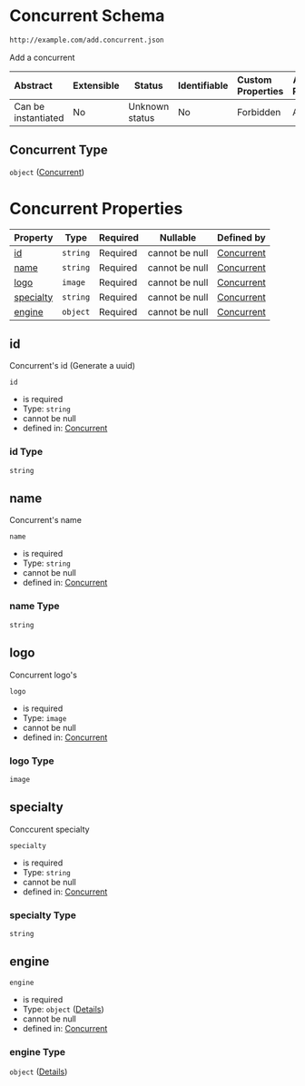 # Concurrent Schema

```txt
http://example.com/add.concurrent.json
```

Add a concurrent


| Abstract            | Extensible | Status         | Identifiable | Custom Properties | Additional Properties | Access Restrictions | Defined In                                                                             |
| :------------------ | ---------- | -------------- | ------------ | :---------------- | --------------------- | ------------------- | -------------------------------------------------------------------------------------- |
| Can be instantiated | No         | Unknown status | No           | Forbidden         | Allowed               | none                | [add-concurrent.schema.json](../out/add-concurrent.schema.json "open original schema") |

## Concurrent Type

`object` ([Concurrent](add-concurrent.md))

# Concurrent Properties

| Property                | Type     | Required | Nullable       | Defined by                                                                                                               |
| :---------------------- | -------- | -------- | -------------- | :----------------------------------------------------------------------------------------------------------------------- |
| [id](#id)               | `string` | Required | cannot be null | [Concurrent](add-concurrent-properties-id.md "http&#x3A;//example.com/add.concurrent.json#/properties/id")               |
| [name](#name)           | `string` | Required | cannot be null | [Concurrent](add-concurrent-properties-name.md "http&#x3A;//example.com/add.concurrent.json#/properties/name")           |
| [logo](#logo)           | `image`  | Required | cannot be null | [Concurrent](add-concurrent-properties-logo.md "http&#x3A;//example.com/add.concurrent.json#/properties/logo")           |
| [specialty](#specialty) | `string` | Required | cannot be null | [Concurrent](add-concurrent-properties-specialty.md "http&#x3A;//example.com/add.concurrent.json#/properties/specialty") |
| [engine](#engine)       | `object` | Required | cannot be null | [Concurrent](add-concurrent-properties-engine.md "http&#x3A;//example.com/add.concurrent.json#/properties/engine")       |

## id

Concurrent's id (Generate a uuid)


`id`

-   is required
-   Type: `string`
-   cannot be null
-   defined in: [Concurrent](add-concurrent-properties-id.md "http&#x3A;//example.com/add.concurrent.json#/properties/id")

### id Type

`string`

## name

Concurrent's name


`name`

-   is required
-   Type: `string`
-   cannot be null
-   defined in: [Concurrent](add-concurrent-properties-name.md "http&#x3A;//example.com/add.concurrent.json#/properties/name")

### name Type

`string`

## logo

Concurrent logo's


`logo`

-   is required
-   Type: `image`
-   cannot be null
-   defined in: [Concurrent](add-concurrent-properties-logo.md "http&#x3A;//example.com/add.concurrent.json#/properties/logo")

### logo Type

`image`

## specialty

Conccurent specialty


`specialty`

-   is required
-   Type: `string`
-   cannot be null
-   defined in: [Concurrent](add-concurrent-properties-specialty.md "http&#x3A;//example.com/add.concurrent.json#/properties/specialty")

### specialty Type

`string`

## engine




`engine`

-   is required
-   Type: `object` ([Details](add-concurrent-properties-engine.md))
-   cannot be null
-   defined in: [Concurrent](add-concurrent-properties-engine.md "http&#x3A;//example.com/add.concurrent.json#/properties/engine")

### engine Type

`object` ([Details](add-concurrent-properties-engine.md))
